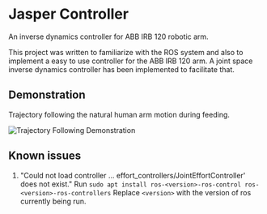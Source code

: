 # Jasper Controller
An inverse dynamics controller for ABB IRB 120 robotic arm.

This project was written to familiarize with the ROS system and also to implement a
easy to use controller for the ABB IRB 120 arm. A joint space inverse dynamics
controller has been implemented to facilitate that.

## Demonstration
Trajectory following the natural human arm motion during feeding.

![Trajectory Following Demonstration](https://user-images.githubusercontent.com/18311491/89370547-dded2980-d695-11ea-8409-d6573de867e1.gif)

## Known issues
1. "Could not load controller ... effort_controllers/JointEffortController' does not exist."
	Run `sudo apt install ros-<version>-ros-control ros-<version>-ros-controllers`
	Replace `<version>` with the version of ros currently being run.
